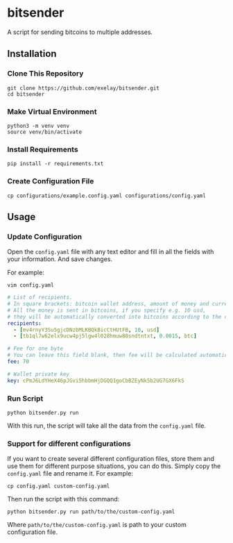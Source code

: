 # bitsender
A script for sending bitcoins to multiple addresses.

## Installation
### Clone This Repository
```shell
git clone https://github.com/exelay/bitsender.git
cd bitsender
```
### Make Virtual Environment
```shell
python3 -m venv venv
source venv/bin/activate
```
### Install Requirements
```shell
pip install -r requirements.txt
```
### Create Configuration File
```shell
cp configurations/example.config.yaml configurations/config.yaml
```
## Usage
### Update Configuration
Open the `config.yaml` file with any text editor and fill in all the fields with
your information. And save changes.

For example:
```shell
vim config.yaml
```
```yaml
# List of recipients.
# In square brackets: bitcoin wallet address, amount of money and currency. (usd or btc)
# All the money is sent in bitcoins, if you specify e.g. 10 usd,
# they will be automatically converted into bitcoins according to the current exchange rate.
recipients:
  - [mv4rnyY3Su5gjcDNzbMLKBQkBicCtHUtFB, 10, usd]
  - [tb1ql7w62elx9ucw4pj5lgw4l028hmuw80sndtntxt, 0.0015, btc]

# Fee for one byte
# You can leave this field blank, then fee will be calculated automatically.
fee: 70

# Wallet private key
key: cPmJ6LdYHeX46pJGvi5hbbmHjDGQQ1goCbBZEyNk5b2UG7GX6FkS
```

### Run Script
```shell
python bitsender.py run
```
With this run, the script will take all the data from the `config.yaml` file.
### Support for different configurations
If you want to create several different configuration files, 
store them and use them for different purpose situations, you can do this. 
Simply copy the `config.yaml` file and rename it.
For example:
```shell
cp config.yaml custom-config.yaml
```
Then run the script with this command:
```shell
python bitsender.py run path/to/the/custom-config.yaml
```
Where `path/to/the/custom-config.yaml` is path to your custom configuration file.

